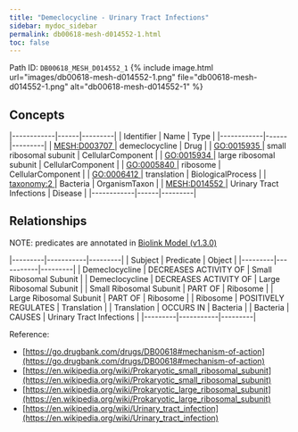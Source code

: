 ```yaml
---
title: "Demeclocycline - Urinary Tract Infections"
sidebar: mydoc_sidebar
permalink: db00618-mesh-d014552-1.html
toc: false 
---
```



Path ID: `DB00618_MESH_D014552_1`
{% include image.html url="images/db00618-mesh-d014552-1.png" file="db00618-mesh-d014552-1.png" alt="db00618-mesh-d014552-1" %}

## Concepts

|------------|------|---------|
| Identifier | Name | Type    |
|------------|------|---------|
| <a href="https://identifiers.org/MESH:D003707">MESH:D003707 </a> | demeclocycline | Drug |
| <a href="https://identifiers.org/GO:0015935">GO:0015935 </a> | small ribosomal subunit | CellularComponent |
| <a href="https://identifiers.org/GO:0015934">GO:0015934 </a> | large ribosomal subunit | CellularComponent |
| <a href="https://identifiers.org/GO:0005840">GO:0005840 </a> | ribosome | CellularComponent |
| <a href="https://identifiers.org/GO:0006412">GO:0006412 </a> | translation | BiologicalProcess |
| <a href="https://identifiers.org/taxonomy:2">taxonomy:2 </a> | Bacteria | OrganismTaxon |
| <a href="https://identifiers.org/MESH:D014552">MESH:D014552 </a> | Urinary Tract Infections | Disease |
|------------|------|---------|

## Relationships


NOTE: predicates are annotated in <a href="https://github.com/biolink/biolink-model/releases/tag/v1.3.0">Biolink Model (v1.3.0)</a>

|---------|-----------|---------|
| Subject | Predicate | Object  |
|---------|-----------|---------|
| Demeclocycline | DECREASES ACTIVITY OF | Small Ribosomal Subunit |
| Demeclocycline | DECREASES ACTIVITY OF | Large Ribosomal Subunit |
| Small Ribosomal Subunit | PART OF | Ribosome |
| Large Ribosomal Subunit | PART OF | Ribosome |
| Ribosome | POSITIVELY REGULATES | Translation |
| Translation | OCCURS IN | Bacteria |
| Bacteria | CAUSES | Urinary Tract Infections |
|---------|-----------|---------|

Reference: 
  - [https://go.drugbank.com/drugs/DB00618#mechanism-of-action](https://go.drugbank.com/drugs/DB00618#mechanism-of-action)
  - [https://en.wikipedia.org/wiki/Prokaryotic_small_ribosomal_subunit](https://en.wikipedia.org/wiki/Prokaryotic_small_ribosomal_subunit)
  - [https://en.wikipedia.org/wiki/Prokaryotic_large_ribosomal_subunit](https://en.wikipedia.org/wiki/Prokaryotic_large_ribosomal_subunit)
  - [https://en.wikipedia.org/wiki/Urinary_tract_infection](https://en.wikipedia.org/wiki/Urinary_tract_infection)

